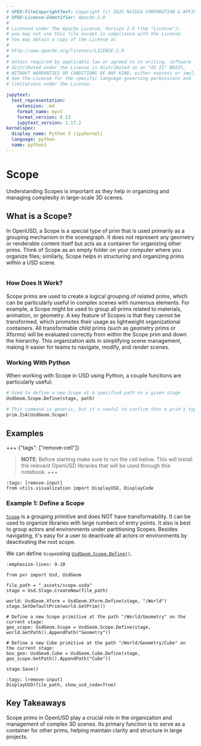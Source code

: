 ```yaml
---
# SPDX-FileCopyrightText: Copyright (c) 2025 NVIDIA CORPORATION & AFFILIATES. All rights reserved.
# SPDX-License-Identifier: Apache-2.0
#
# Licensed under the Apache License, Version 2.0 (the "License");
# you may not use this file except in compliance with the License.
# You may obtain a copy of the License at
#
# http://www.apache.org/licenses/LICENSE-2.0
#
# Unless required by applicable law or agreed to in writing, software
# distributed under the License is distributed on an "AS IS" BASIS,
# WITHOUT WARRANTIES OR CONDITIONS OF ANY KIND, either express or implied.
# See the License for the specific language governing permissions and
# limitations under the License.

jupytext:
  text_representation:
    extension: .md
    format_name: myst
    format_version: 0.13
    jupytext_version: 1.17.2
kernelspec:
  display_name: Python 3 (ipykernel)
  language: python
  name: python3
---
```

# Scope 

Understanding Scopes is important as they help in organizing and managing complexity in large-scale 3D scenes.

## What is a Scope?

In OpenUSD, a Scope is a special type of prim that is used primarily as a grouping mechanism in the scenegraph. It does not represent any geometry or renderable content itself but acts as a container for organizing other prims. Think of Scope as an empty folder on your computer where you organize files; similarly, Scope helps in structuring and organizing prims within a USD scene.

```{kaltura} 1_ybhfy6qq
```

### How Does It Work?

Scope prims are used to create a logical grouping of related prims, which can be particularly useful in complex scenes with numerous elements. For example, a Scope might be used to group all prims related to materials, animation, or geometry. A key feature of Scopes is that they cannot be transformed, which promotes their usage as lightweight organizational containers. All transformable child prims (such as geometry prims or Xforms) will be evaluated correctly from within the Scope prim and down the hierarchy. This organization aids in simplifying scene management, making it easier for teams to navigate, modify, and render scenes.

### Working With Python

When working with Scope in USD using Python, a couple functions are particularly useful:

```python
# Used to define a new Scope at a specified path on a given stage
UsdGeom.Scope.Define(stage, path)

# This command is generic, but it's useful to confirm that a prim's type is a Scope, ensuring correct usage in scripts
prim.IsA(UsdGeom.Scope)
```

## Examples

+++ {"tags": ["remove-cell"]}
>**NOTE**: Before starting make sure to run the cell below. This will install the relevant OpenUSD libraries that will be used through this notebook.
+++
```{code-cell}
:tags: [remove-input]
from utils.visualization import DisplayUSD, DisplayCode
```

### Example 1: Define a Scope
[`Scope`](https://openusd.org/release/api/class_usd_geom_scope.html) is a grouping primitive and does NOT have transformability. It can be used to organize libraries with large numbers of entry points. It also is best to group actors and environments under partitioning Scopes. Besides navigating, it's easy for a user to deactivate all actors or environments by deactivating the root scope.

We can define `Scope`using [`UsdGeom.Scope.Define()`](https://openusd.org/release/api/class_usd_geom_scope.html#acdb17fed396719a9a21294ebca0116ae).

```{code-cell}
:emphasize-lines: 9-10

from pxr import Usd, UsdGeom

file_path = "_assets/scope.usda"
stage = Usd.Stage.CreateNew(file_path)

world: UsdGeom.Xform = UsdGeom.Xform.Define(stage, "/World")
stage.SetDefaultPrim(world.GetPrim())

# Define a new Scope primitive at the path "/World/Geometry" on the current stage:
geo_scope: UsdGeom.Scope = UsdGeom.Scope.Define(stage, world.GetPath().AppendPath("Geometry"))

# Define a new Cube primitive at the path "/World/Geometry/Cube" on the current stage:
box_geo: UsdGeom.Cube = UsdGeom.Cube.Define(stage, geo_scope.GetPath().AppendPath("Cube"))

stage.Save()
```
```{code-cell}
:tags: [remove-input]
DisplayUSD(file_path, show_usd_code=True)
```

## Key Takeaways

Scope prims in OpenUSD play a crucial role in the organization and management of complex 3D scenes. Its primary function is to serve as a container for other prims, helping maintain clarity and structure in large projects.

